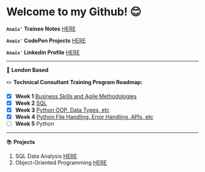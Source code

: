 # Welcome to my Github! :blush:

**`Anais'` Trainee Notes** [HERE](/docs)

**`Anais'` CodePen Projects** [HERE](https://codepen.io/tangintech)

**`Anais'` Linkedin Profile** [HERE](https://www.linkedin.com/in/anais-tang/)

---
:round_pushpin: **London Based**

:pencil2: **Technical Consultant Training Program Roadmap:**

- [x] **Week 1** [Business Skills and Agile Methodologies](/docs/Week1_BusinessSkills)
- [x] **Week 2** [SQL](/docs/Week2_SQL)
- [x] **Week 3** [Python OOP, Data Types, etc](/docs/Week3_Python%20)
- [x] **Week 4** [Python File Handling, Error Handling, APIs, etc](/docs/Week4_Python)
- [ ] **Week 5** Python

---

:books: **Projects**

1. SQL Data Analysis [HERE](/docs/Week2_SQL/SQL_Projects)
2. Object-Oriented Programming [HERE](https://github.com/naistangz/OOP)


 
